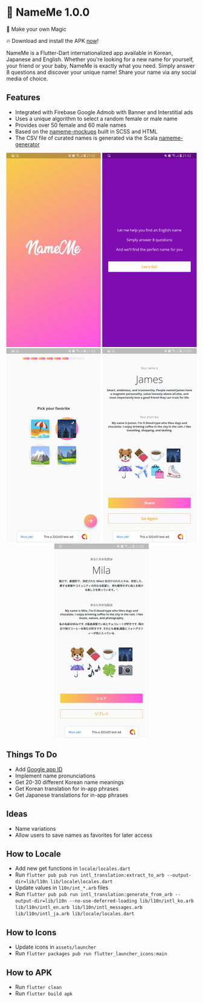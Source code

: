 # 🔮 NameMe 1.0.0

🔮 Make your own Magic

🔥 Download and install the APK [now](https://github.com/psyanite/nameme/blob/master/docs/nameme.apk)!

NameMe is a Flutter-Dart internationalized app available in Korean, Japanese and English. Whether you're looking for a new name for yourself, your friend or your baby, NameMe is exactly what you need. Simply answer 8 questions and discover your unique name! Share your name via any social media of choice. 

## Features
* Integrated with Firebase Google Admob with Banner and Interstitial ads
* Uses a unique algorithm to select a random female or male name
* Provides over 50 female and 60 male names
* Based on the [nameme-mockups](https://github.com/psyanite/nameme-mockup) built in SCSS and HTML
* The CSV file of curated names is generated via the Scala [nameme-generator](https://github.com/psyanite/nameme-generator)

<div align="center">
  <img src="https://github.com/psyanite/nameme/blob/master/docs/images/splash.jpg" width="250px"/>
  <img src="https://github.com/psyanite/nameme/blob/master/docs/images/landing.jpg" width="250px"/>
</div>
<div align="center">
  <img src="https://github.com/psyanite/nameme/blob/master/docs/images/question.jpg" width="250px"/>
  <img src="https://github.com/psyanite/nameme/blob/master/docs/images/result-en.jpg" width="250px"/>
  <img src="https://github.com/psyanite/nameme/blob/master/docs/images/result-jp.jpg" width="250px"/>
</div>

## Things To Do
* Add [Google app ID](https://firebase.google.com/docs/android/setup)
* Implement name pronunciations
* Get 20-30 different Korean name meanings
* Get Korean translation for in-app phrases
* Get Japanese translations for in-app phrases

## Ideas
* Name variations 
* Allow users to save names as favorites for later access

## How to Locale
* Add new get functions in `locale/locales.dart`
* Run `flutter pub pub run intl_translation:extract_to_arb --output-dir=lib/l10n lib/locale\locales.dart`
* Update values in `l10n/int_*.arb` files
* Run `flutter pub pub run intl_translation:generate_from_arb --output-dir=lib/l10n --no-use-deferred-loading lib/l10n/intl_ko.arb lib/l10n/intl_en.arb lib/l10n/intl_messages.arb lib/l10n/intl_ja.arb lib/locale/locales.dart`

## How to Icons
* Update icons in `assets/launcher`
* Run `flutter packages pub run flutter_launcher_icons:main`

## How to APK
* Run `flutter clean`
* Run `flutter build apk`
